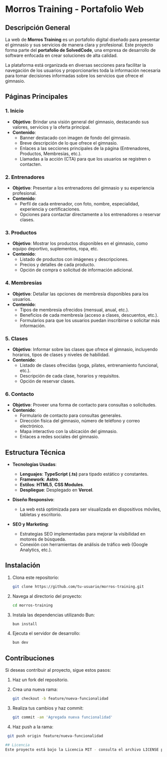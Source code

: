 # Morros Training - Portafolio Web

## Descripción General
La web de **Morros Training** es un portafolio digital diseñado para presentar el gimnasio y sus servicios de manera clara y profesional. Este proyecto forma parte del **portafolio de SolvedCode**, una empresa de desarrollo de software enfocada en crear soluciones de alta calidad.

La plataforma está organizada en diversas secciones para facilitar la navegación de los usuarios y proporcionarles toda la información necesaria para tomar decisiones informadas sobre los servicios que ofrece el gimnasio.

## Páginas Principales

### 1. **Inicio**
   - **Objetivo**: Brindar una visión general del gimnasio, destacando sus valores, servicios y la oferta principal.
   - **Contenido**:
     - Banner destacado con imagen de fondo del gimnasio.
     - Breve descripción de lo que ofrece el gimnasio.
     - Enlaces a las secciones principales de la página (Entrenadores, Productos, Membresías, etc.).
     - Llamadas a la acción (CTA) para que los usuarios se registren o contacten.

### 2. **Entrenadores**
   - **Objetivo**: Presentar a los entrenadores del gimnasio y su experiencia profesional.
   - **Contenido**:
     - Perfil de cada entrenador, con foto, nombre, especialidad, experiencia y certificaciones.
     - Opciones para contactar directamente a los entrenadores o reservar clases.

### 3. **Productos**
   - **Objetivo**: Mostrar los productos disponibles en el gimnasio, como equipo deportivo, suplementos, ropa, etc.
   - **Contenido**:
     - Listado de productos con imágenes y descripciones.
     - Precios y detalles de cada producto.
     - Opción de compra o solicitud de información adicional.

### 4. **Membresías**
   - **Objetivo**: Detallar las opciones de membresía disponibles para los usuarios.
   - **Contenido**:
     - Tipos de membresía ofrecidos (mensual, anual, etc.).
     - Beneficios de cada membresía (acceso a clases, descuentos, etc.).
     - Formularios para que los usuarios puedan inscribirse o solicitar más información.

### 5. **Clases**
   - **Objetivo**: Informar sobre las clases que ofrece el gimnasio, incluyendo horarios, tipos de clases y niveles de habilidad.
   - **Contenido**:
     - Listado de clases ofrecidas (yoga, pilates, entrenamiento funcional, etc.).
     - Descripción de cada clase, horarios y requisitos.
     - Opción de reservar clases.

### 6. **Contacto**
   - **Objetivo**: Proveer una forma de contacto para consultas o solicitudes.
   - **Contenido**:
     - Formulario de contacto para consultas generales.
     - Dirección física del gimnasio, número de teléfono y correo electrónico.
     - Mapa interactivo con la ubicación del gimnasio.
     - Enlaces a redes sociales del gimnasio.

## Estructura Técnica

- **Tecnologías Usadas**:
  - **Lenguajes**: **TypeScript (.ts)** para tipado estático y constantes.
  - **Framework**: **Astro**.
  - **Estilos**: **HTML5**, **CSS Modules**.
  - **Despliegue**: Desplegado en **Vercel**.

- **Diseño Responsivo**:
  - La web está optimizada para ser visualizada en dispositivos móviles, tabletas y escritorio.

- **SEO y Marketing**:
  - Estrategias SEO implementadas para mejorar la visibilidad en motores de búsqueda.
  - Conexión con herramientas de análisis de tráfico web (Google Analytics, etc.).

## Instalación

1. Clona este repositorio:
   ```bash
   git clone https://github.com/tu-usuario/morros-training.git

2. Navega al directorio del proyecto:
   ```bash
   cd morros-training

3. Instala las dependencias utilizando Bun:
   ```bash
   bun install
   
4. Ejecuta el servidor de desarrollo:
   ```bash
   bun dev

## Contribuciones

Si deseas contribuir al proyecto, sigue estos pasos:

1. Haz un fork del repositorio.

2. Crea una nueva rama:
   ```bash
   git checkout -b feature/nueva-funcionalidad

3. Realiza tus cambios y haz commit:
   ```bash
   git commit -am 'Agregada nueva funcionalidad'

5. Haz push a la rama:
  ```bash
   git push origin feature/nueva-funcionalidad

## Licencia
Este proyecto está bajo la Licencia MIT - consulta el archivo LICENSE para más detalles.

